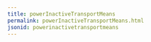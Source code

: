 ```yaml
---
title: powerInactiveTransportMeans
permalink: powerInactiveTransportMeans.html
jsonid: powerinactivetransportmeans
---
```

